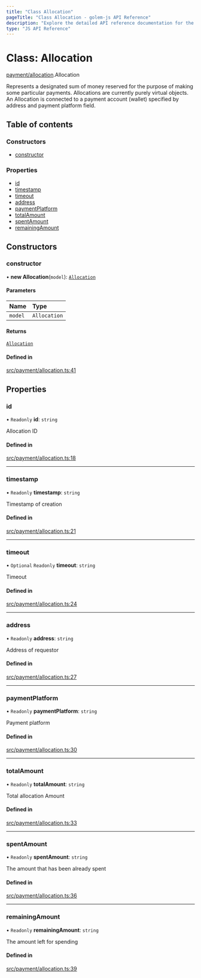 ```yaml
---
title: "Class Allocation"
pageTitle: "Class Allocation - golem-js API Reference"
description: "Explore the detailed API reference documentation for the Class Allocation within the golem-js SDK for the Golem Network."
type: "JS API Reference"
---
```

# Class: Allocation

[payment/allocation](../modules/payment_allocation).Allocation

Represents a designated sum of money reserved for the purpose of making some particular payments. Allocations are currently purely virtual objects. An Allocation is connected to a payment account (wallet) specified by address and payment platform field.

## Table of contents

### Constructors

- [constructor](payment_allocation.Allocation#constructor)

### Properties

- [id](payment_allocation.Allocation#id)
- [timestamp](payment_allocation.Allocation#timestamp)
- [timeout](payment_allocation.Allocation#timeout)
- [address](payment_allocation.Allocation#address)
- [paymentPlatform](payment_allocation.Allocation#paymentplatform)
- [totalAmount](payment_allocation.Allocation#totalamount)
- [spentAmount](payment_allocation.Allocation#spentamount)
- [remainingAmount](payment_allocation.Allocation#remainingamount)

## Constructors

### constructor

• **new Allocation**(`model`): [`Allocation`](payment_allocation.Allocation)

#### Parameters

| Name | Type |
| :------ | :------ |
| `model` | `Allocation` |

#### Returns

[`Allocation`](payment_allocation.Allocation)

#### Defined in

[src/payment/allocation.ts:41](https://github.com/golemfactory/golem-js/blob/ed1cf1df/src/payment/allocation.ts#L41)

## Properties

### id

• `Readonly` **id**: `string`

Allocation ID

#### Defined in

[src/payment/allocation.ts:18](https://github.com/golemfactory/golem-js/blob/ed1cf1df/src/payment/allocation.ts#L18)

___

### timestamp

• `Readonly` **timestamp**: `string`

Timestamp of creation

#### Defined in

[src/payment/allocation.ts:21](https://github.com/golemfactory/golem-js/blob/ed1cf1df/src/payment/allocation.ts#L21)

___

### timeout

• `Optional` `Readonly` **timeout**: `string`

Timeout

#### Defined in

[src/payment/allocation.ts:24](https://github.com/golemfactory/golem-js/blob/ed1cf1df/src/payment/allocation.ts#L24)

___

### address

• `Readonly` **address**: `string`

Address of requestor

#### Defined in

[src/payment/allocation.ts:27](https://github.com/golemfactory/golem-js/blob/ed1cf1df/src/payment/allocation.ts#L27)

___

### paymentPlatform

• `Readonly` **paymentPlatform**: `string`

Payment platform

#### Defined in

[src/payment/allocation.ts:30](https://github.com/golemfactory/golem-js/blob/ed1cf1df/src/payment/allocation.ts#L30)

___

### totalAmount

• `Readonly` **totalAmount**: `string`

Total allocation Amount

#### Defined in

[src/payment/allocation.ts:33](https://github.com/golemfactory/golem-js/blob/ed1cf1df/src/payment/allocation.ts#L33)

___

### spentAmount

• `Readonly` **spentAmount**: `string`

The amount that has been already spent

#### Defined in

[src/payment/allocation.ts:36](https://github.com/golemfactory/golem-js/blob/ed1cf1df/src/payment/allocation.ts#L36)

___

### remainingAmount

• `Readonly` **remainingAmount**: `string`

The amount left for spending

#### Defined in

[src/payment/allocation.ts:39](https://github.com/golemfactory/golem-js/blob/ed1cf1df/src/payment/allocation.ts#L39)
